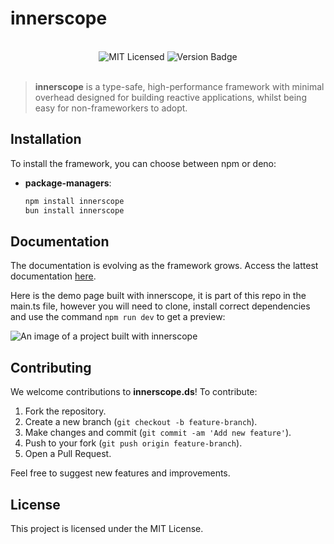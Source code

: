 # innerscope

<br>
<div align="center">
    <img alt="MIT Licensed" src="https://img.shields.io/badge/license-MIT-blue.svg">
    <img alt="Version Badge" src="https://img.shields.io/badge/version-0.1.9-brightgreen.svg">
</div>

<br>

> **innerscope** is a type-safe, high-performance framework with minimal overhead designed for building reactive applications, whilst being easy for non-frameworkers to adopt.

## Installation

To install the framework, you can choose between npm or deno:

- **package-managers**:

    ```bash
    npm install innerscope
    bun install innerscope
    ```

## Documentation

The documentation is evolving as the framework grows. Access the lattest documentation [here](./docs/quickIntro.md).

Here is the demo page built with innerscope, it is part of this repo in the main.ts file, however you will need to clone, install correct
dependencies and use the command `npm run dev` to get a preview:

![An image of a project built with innerscope](image.png)

## Contributing

We welcome contributions to **innerscope.ds**! To contribute:

1. Fork the repository.
2. Create a new branch (`git checkout -b feature-branch`).
3. Make changes and commit (`git commit -am 'Add new feature'`).
4. Push to your fork (`git push origin feature-branch`).
5. Open a Pull Request.

Feel free to suggest new features and improvements.

## License

This project is licensed under the MIT License.
